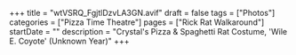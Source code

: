 +++
title = "wtVSRQ_FgjtlDzvLA3GN.avif"
draft = false
tags = ["Photos"]
categories = ["Pizza Time Theatre"]
pages = ["Rick Rat Walkaround"]
startDate = ""
description = "Crystal's Pizza & Spaghetti Rat Costume, 'Wile E. Coyote' (Unknown Year)"
+++
